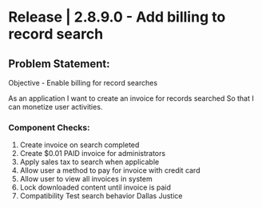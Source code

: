 # Release | 2.8.9.0 - Add billing to record search

## Problem Statement:
Objective - Enable billing for record searches

As an application
I want to create an invoice for records searched
So that I can monetize user activities.

### Component Checks:
1. Create invoice on search completed
2. Create $0.01 PAID invoice for administrators
3. Apply sales tax to search when applicable
4. Allow user a method to pay for invoice with credit card
5. Allow user to view all invoices in system
6. Lock downloaded content until invoice is paid
7. Compatibility Test search behavior Dallas Justice